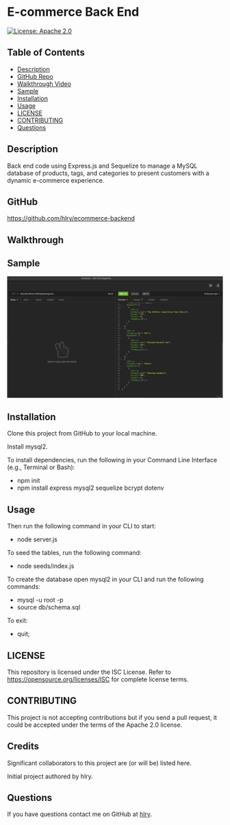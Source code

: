 # E-commerce Back End

[![License: Apache 2.0](https://img.shields.io/badge/License-ISC-blue.svg)](https://opensource.org/licenses/ISC)

## Table of Contents
* [Description](#Description)
* [GitHub Repo](#GitHub)
* [Walkthrough Video](#Walkthrough)
* [Sample](#Sample)
* [Installation](#Installation)
* [Usage](#Usage)
* [LICENSE](#LICENSE)
* [CONTRIBUTING](#CONTRIBUTING)
* [Questions](#Questions)

## Description
Back end code using Express.js and Sequelize to manage a MySQL database of products, tags, and categories to present customers with a dynamic e-commerce experience.

## GitHub
https://github.com/hlry/ecommerce-backend

## Walkthrough

## Sample
![insomnia-screenshot](./assets/InsomniaScreenshot.png)

## Installation
Clone this project from GitHub to your local machine.

Install mysql2.

To install dependencies, run the following in your Command Line Interface (e.g., Terminal or Bash):
- npm init
- npm install express mysql2 sequelize bcrypt dotenv

## Usage
Then run the following command in your CLI to start:
- node server.js

To seed the tables, run the following command:
- node seeds/index.js

To create the database open mysql2 in your CLI and run the following commands:
- mysql -u root -p
- source db/schema.sql

To exit:
- quit;

## LICENSE
This repository is licensed under the ISC License.
Refer to https://opensource.org/licenses/ISC for complete license terms.

## CONTRIBUTING
This project is not accepting contributions but if you send a pull request, it could be accepted under the terms of the Apache 2.0 license.

## Credits
Significant collaborators to this project are (or will be) listed here.

Initial project authored by hlry.

## Questions

If you have questions contact me on GitHub at [hlry](https://github.com/hlry).